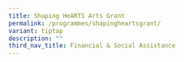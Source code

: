 ```yaml
---
title: Shaping HeARTS Arts Grant
permalink: /programmes/shapingheartsgrant/
variant: tiptap
description: ""
third_nav_title: Financial & Social Assistance
---
```

